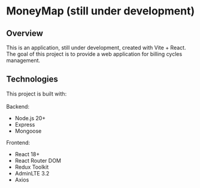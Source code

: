 # MoneyMap (still under development)

## Overview
This is an application, still under development, created with Vite + React. The goal of this project is to provide a web application for billing cycles management.

## Technologies
This project is built with:
</br></br>Backend:
- Node.js 20+
- Express
- Mongoose

Frontend:
- React 18+
- React Router DOM
- Redux Toolkit
- AdminLTE 3.2
- Axios
